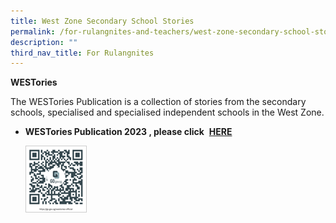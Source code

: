 ```yaml
---
title: West Zone Secondary School Stories
permalink: /for-rulangnites-and-teachers/west-zone-secondary-school-stories/
description: ""
third_nav_title: For Rulangnites
---
```




**WESTories**


The&nbsp;WESTories Publication is a collection of stories from the secondary schools, specialised&nbsp;and specialised&nbsp;independent schools in the West Zone.
*   **WESTories Publication 2023 , please click**&nbsp;&nbsp;**[HERE](https://online.fliphtml5.com/obrr/qkde/#p=1)**

    <img style="object-fit:cover;
                width:96px;
                height:105px;
                border: solid 1px #CCC" src="/images/westories%202023%20new.png">